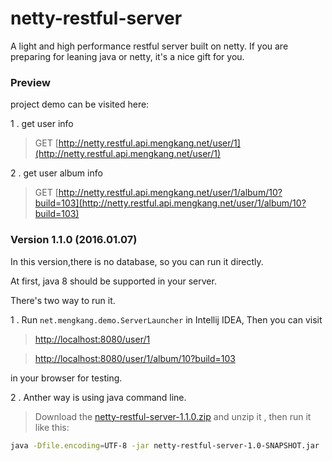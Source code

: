 # netty-restful-server

A light and high performance restful server built on netty. If you are preparing for leaning java or netty, it's a nice gift for you.

### Preview

project demo can be visited here:

1 . get user info 

> GET   [http://netty.restful.api.mengkang.net/user/1](http://netty.restful.api.mengkang.net/user/1)

2 . get user album info 

> GET   [http://netty.restful.api.mengkang.net/user/1/album/10?build=103](http://netty.restful.api.mengkang.net/user/1/album/10?build=103)

### Version 1.1.0 (2016.01.07)

In this version,there is no database, so you can run it directly.

At first, java 8 should be supported in your server.

There's two way to run it.

1 . Run `net.mengkang.demo.ServerLauncher` in Intellij IDEA, Then you can visit 

> [http://localhost:8080/user/1](http://localhost:8080/user/1) 

> [http://localhost:8080/user/1/album/10?build=103](http://localhost:8080/user/1/album/10?build=103)

in your browser for testing.

2 . Anther way is using java command line. 

> Download the 
> [netty-restful-server-1.1.0.zip](https://github.com/zhoumengkang/netty-light-api-server/releases/download/1.1.0/netty-light-api-server-1.1.0.zip) 
> and unzip it , then run it like this:

```sh
java -Dfile.encoding=UTF-8 -jar netty-restful-server-1.0-SNAPSHOT.jar
```